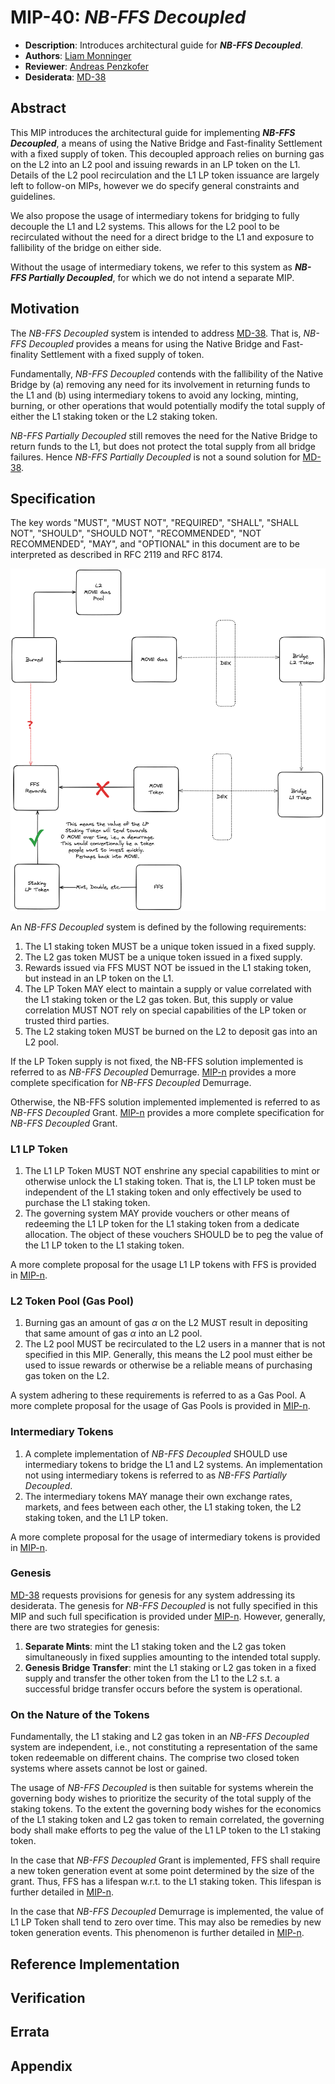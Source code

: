 # MIP-40: *NB-FFS Decoupled*
- **Description**: Introduces architectural guide for ***NB-FFS Decoupled***. 
- **Authors**: [Liam Monninger](mailto:liam@movementlabs.xyz)
- **Reviewer**: [Andreas Penzkofer](mailto:andreas.penzkofer@movementlabs.xyz)
- **Desiderata**: [MD-38](https://github.com/movementlabsxyz/MIP/pull/38)

## Abstract

This MIP introduces the architectural guide for implementing ***NB-FFS Decoupled***, a means of using the Native Bridge and Fast-finality Settlement with a fixed supply of token. This decoupled approach relies on burning gas on the L2 into an L2 pool and issuing rewards in an LP token on the L1. Details of the L2 pool recirculation and the L1 LP token issuance are largely left to follow-on MIPs, however we do specify general constraints and guidelines. 

We also propose the usage of intermediary tokens for bridging to fully decouple the L1 and L2 systems. This allows for the L2 pool to be recirculated without the need for a direct bridge to the L1 and exposure to fallibility of the bridge on either side. 

Without the usage of intermediary tokens, we refer to this system as ***NB-FFS Partially Decoupled***, for which we do not intend a separate MIP. 

## Motivation

The *NB-FFS Decoupled* system is intended to address [MD-38](https://github.com/movementlabsxyz/MIP/pull/38). That is, *NB-FFS Decoupled* provides a means for using the Native Bridge and Fast-finality Settlement with a fixed supply of token. 

Fundamentally, *NB-FFS Decoupled* contends with the fallibility of the Native Bridge by (a) removing any need for its involvement in returning funds to the L1 and (b) using intermediary tokens to avoid any locking, minting, burning, or other operations that would potentially modify the total supply of either the L1 staking token or the L2 staking token.

*NB-FFS Partially Decoupled* still removes the need for the Native Bridge to return funds to the L1, but does not protect the total supply from all bridge failures. Hence *NB-FFS Partially Decoupled* is not a sound solution for [MD-38](https://github.com/movementlabsxyz/MIP/pull/38).

## Specification

The key words "MUST", "MUST NOT", "REQUIRED", "SHALL", "SHALL NOT", "SHOULD", "SHOULD NOT", "RECOMMENDED", "NOT RECOMMENDED", "MAY", and "OPTIONAL" in this document are to be interpreted as described in RFC 2119 and RFC 8174.

![*NB-FFS Decoupled*](./ab-ffs-decoupled.png)

An *NB-FFS Decoupled* system is defined by the following requirements:

1. The L1 staking token MUST be a unique token issued in a fixed supply.
2. The L2 gas token MUST be a unique token issued in a fixed supply.
3. Rewards issued via FFS MUST NOT be issued in the L1 staking token, but instead in an LP token on the L1.
4. The LP Token MAY elect to maintain a supply or value correlated with the L1 staking token or the L2 gas token. But, this supply or value correlation MUST NOT rely on special capabilities of the LP token or trusted third parties.
5. The L2 staking token MUST be burned on the L2 to deposit gas into an L2 pool.

If the LP Token supply is not fixed, the NB-FFS solution implemented is referred to as *NB-FFS Decoupled* Demurrage. [MIP-n](todo) provides a more complete specification for *NB-FFS Decoupled* Demurrage. 

Otherwise, the NB-FFS solution implemented implemented is referred to as *NB-FFS Decoupled* Grant. [MIP-n](todo) provides a more complete specification for *NB-FFS Decoupled* Grant.

### L1 LP Token
1. The L1 LP Token MUST NOT enshrine any special capabilities to mint or otherwise unlock the L1 staking token. That is, the L1 LP token must be independent of the L1 staking token and only effectively be used to purchase the L1 staking token.
2. The governing system MAY provide vouchers or other means of redeeming the L1 LP token for the L1 staking token from a dedicate allocation. The object of these vouchers SHOULD be to peg the value of the L1 LP token to the L1 staking token.

A more complete proposal for the usage L1 LP tokens with FFS is provided in [MIP-n](todo).

### L2 Token Pool (Gas Pool)
1. Burning gas an amount of gas $\alpha$ on the L2 MUST result in depositing that same amount of gas $\alpha$ into an L2 pool.
2. The L2 pool MUST be recirculated to the L2 users in a manner that is not specified in this MIP. Generally, this means the L2 pool must either be used to issue rewards or otherwise be a reliable means of purchasing gas token on the L2. 

A system adhering to these requirements is referred to as a Gas Pool. A more complete proposal for the usage of Gas Pools is provided in [MIP-n](todo).

### Intermediary Tokens
1. A complete implementation of *NB-FFS Decoupled* SHOULD use intermediary tokens to bridge the L1 and L2 systems. An implementation not using intermediary tokens is referred to as *NB-FFS Partially Decoupled*.
2. The intermediary tokens MAY manage their own exchange rates, markets, and fees between each other, the L1 staking token, the L2 staking token, and the L1 LP token.

A more complete proposal for the usage of intermediary tokens is provided in [MIP-n](todo).

### Genesis
[MD-38](https://github.com/movementlabsxyz/MIP/pull/38) requests provisions for genesis for any system addressing its desiderata. The genesis for *NB-FFS Decoupled* is not fully specified in this MIP and such full specification is provided under [MIP-n](todo). However, generally, there are two strategies for genesis:

1. **Separate Mints**: mint the L1 staking token and the L2 gas token simultaneously in fixed supplies amounting to the intended total supply.
2. **Genesis Bridge Transfer**: mint the L1 staking or L2 gas token in a fixed supply and transfer the other token from the L1 to the L2 s.t. a successful bridge transfer occurs before the system is operational.

### On the Nature of the Tokens
Fundamentally, the L1 staking and L2 gas token in an *NB-FFS Decoupled* system are independent, i.e., not constituting a representation of the same token redeemable on different chains. The comprise two closed token systems where assets cannot be lost or gained.

The usage of *NB-FFS Decoupled* is then suitable for systems wherein the governing body wishes to prioritize the security of the total supply of the staking tokens. To the extent the governing body wishes for the economics of the L1 staking token and L2 gas token to remain correlated, the governing body shall make efforts to peg the value of the L1 LP token to the L1 staking token.

In the case that *NB-FFS Decoupled* Grant is implemented, FFS shall require a new token generation event at some point determined by the size of the grant. Thus, FFS has a lifespan w.r.t. to the L1 staking token. This lifespan is further detailed in [MIP-n](todo).

In the case that *NB-FFS Decoupled* Demurrage is implemented, the value of L1 LP Token shall tend to zero over time. This may also be remedies by new token generation events. This phenomenon is further detailed in [MIP-n](todo).

## Reference Implementation

## Verification



## Errata


## Appendix
